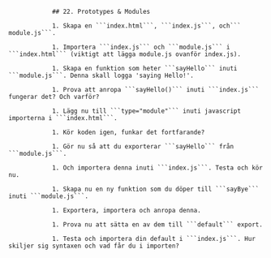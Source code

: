 <!doctype html>
<html>
	<head>
		<title>JavaScript Exercises</title>

				## 22. Prototypes & Modules

				1. Skapa en ```index.html```, ```index.js```, och``` module.js```.
				
				1. Importera ```index.js``` och ```module.js``` i ```index.html``` (viktigt att lägga module.js ovanför index.js).

				1. Skapa en funktion som heter ```sayHello``` inuti ```module.js```. Denna skall logga 'saying Hello!'.

				1. Prova att anropa ```sayHello()``` inuti ```index.js``` fungerar det? Och varför?

				1. Lägg nu till ```type="module"``` inuti javascript importerna i ```index.html```.

				1. Kör koden igen, funkar det fortfarande?

				1. Gör nu så att du exporterar ```sayHello``` från ```module.js```.

				1. Och importera denna inuti ```index.js```. Testa och kör nu.

				1. Skapa nu en ny funktion som du döper till ```sayBye``` inuti ```module.js```.

				1. Exportera, importera och anropa denna.

				1. Prova nu att sätta en av dem till ```default``` export.

				1. Testa och importera din default i ```index.js```. Hur skiljer sig syntaxen och vad får du i importen?
				
